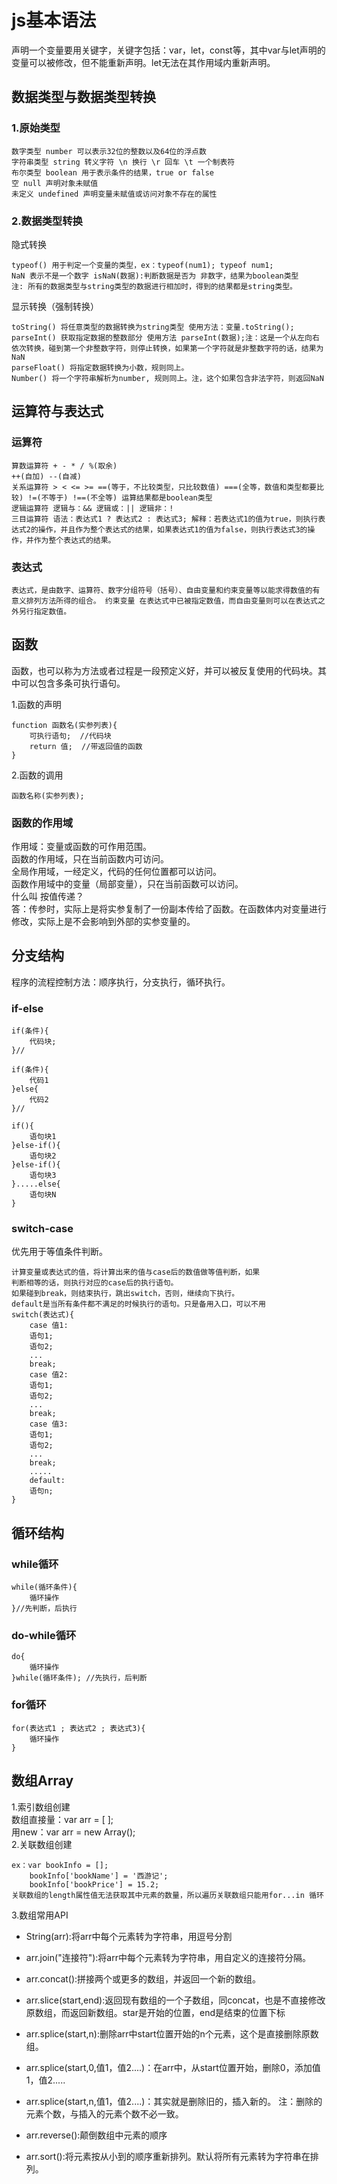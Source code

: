 # js基本语法
声明一个变量要用关键字，关键字包括：var，let，const等，其中var与let声明的变量可以被修改，但不能重新声明。let无法在其作用域内重新声明。
## 数据类型与数据类型转换
### 1.原始类型
    数字类型 number 可以表示32位的整数以及64位的浮点数  
    字符串类型 string 转义字符 \n 换行 \r 回车 \t 一个制表符  
    布尔类型 boolean 用于表示条件的结果，true or false  
    空 null 声明对象未赋值  
    未定义 undefined 声明变量未赋值或访问对象不存在的属性
### 2.数据类型转换
 隐式转换  

    typeof() 用于判定一个变量的类型，ex：typeof(num1); typeof num1;
    NaN 表示不是一个数字 isNaN(数据):判断数据是否为 非数字，结果为boolean类型
    注: 所有的数据类型与string类型的数据进行相加时，得到的结果都是string类型。

显示转换（强制转换）
    
    toString() 将任意类型的数据转换为string类型 使用方法：变量.toString();
    parseInt() 获取指定数据的整数部分 使用方法 parseInt(数据);注：这是一个从左向右依次转换，碰到第一个非整数字符，则停止转换，如果第一个字符就是非整数字符的话，结果为NaN
    parseFloat() 将指定数据转换为小数，规则同上。
    Number() 将一个字符串解析为number, 规则同上。注，这个如果包含非法字符，则返回NaN
## 运算符与表达式
### 运算符
    算数运算符 + - * / %(取余) 
    ++(自加) --(自减)
    关系运算符 > < <= >= ==(等于，不比较类型，只比较数值) ===(全等，数值和类型都要比较) !=(不等于) !==(不全等) 运算结果都是boolean类型
    逻辑运算符 逻辑与：&& 逻辑或：|| 逻辑非：!
    三目运算符 语法：表达式1 ? 表达式2 : 表达式3; 解释：若表达式1的值为true，则执行表达式2的操作，并且作为整个表达式的结果，如果表达式1的值为false，则执行表达式3的操作，并作为整个表达式的结果。
### 表达式
    表达式，是由数字、运算符、数字分组符号（括号）、自由变量和约束变量等以能求得数值的有意义排列方法所得的组合。 约束变量 在表达式中已被指定数值，而自由变量则可以在表达式之外另行指定数值。
## 函数
  函数，也可以称为方法或者过程是一段预定义好，并可以被反复使用的代码块。其中可以包含多条可执行语句。
    
1.函数的声明

    function 函数名(实参列表){
        可执行语句;  //代码块
        return 值;  //带返回值的函数
    }
2.函数的调用
    
    函数名称(实参列表);
### 函数的作用域
作用域：变量或函数的可作用范围。   
函数的作用域，只在当前函数内可访问。  
全局作用域，一经定义，代码的任何位置都可以访问。  
函数作用域中的变量（局部变量），只在当前函数可以访问。  
什么叫 按值传递？  
答：传参时，实际上是将实参复制了一份副本传给了函数。在函数体内对变量进行修改，实际上是不会影响到外部的实参变量的。
## 分支结构
程序的流程控制方法：顺序执行，分支执行，循环执行。
### if-else
    if(条件){
        代码块;
    }//

    if(条件){
        代码1
    }else{
        代码2
    }//

    if(){
        语句块1
    }else-if(){
        语句块2
    }else-if(){
        语句块3
    }.....else{
        语句块N
    }

### switch-case
优先用于等值条件判断。
    
    计算变量或表达式的值，将计算出来的值与case后的数值做等值判断，如果
    判断相等的话，则执行对应的case后的执行语句。
    如果碰到break，则结束执行，跳出switch，否则，继续向下执行。
    default是当所有条件都不满足的时候执行的语句。只是备用入口，可以不用
    switch(表达式){
        case 值1:
        语句1;
        语句2;
        ...
        break;
        case 值2:
        语句1;
        语句2;
        ...
        break;
        case 值3:
        语句1;
        语句2;
        ...
        break;
        .....
        default:
        语句n;
    }
## 循环结构
### while循环

    while(循环条件){
        循环操作
    }//先判断，后执行

### do-while循环

    do{
        循环操作
    }while(循环条件); //先执行，后判断

### for循环

    for(表达式1 ; 表达式2 ; 表达式3){
        循环操作
    }
## 数组Array
1.索引数组创建  
数组直接量：var arr = [ ];  
用new：var arr = new Array();  
2.关联数组创建  

    ex：var bookInfo = [];
        bookInfo['bookName'] = '西游记';
        bookInfo['bookPrice'] = 15.2; 
    关联数组的length属性值无法获取其中元素的数量，所以遍历关联数组只能用for...in 循环

3.数组常用API
    
*  String(arr):将arr中每个元素转为字符串，用逗号分割

* arr.join("连接符"):将arr中每个元素转为字符串，用自定义的连接符分隔。
* arr.concat():拼接两个或更多的数组，并返回一个新的数组。
* arr.slice(start,end):返回现有数组的一个子数组，同concat，也是不直接修改原数组，而返回新数组。star是开始的位置，end是结束的位置下标
* arr.splice(start,n):删除arr中start位置开始的n个元素，这个是直接删除原数组。
* arr.splice(start,0,值1，值2....)：在arr中，从start位置开始，删除0，添加值1，值2.....
* arr.splice(start,n,值1，值2....)：其实就是删除旧的，插入新的。 注：删除的元素个数，与插入的元素个数不必一致。
* arr.reverse():颠倒数组中元素的顺序
* arr.sort():将元素按从小到的顺序重新排列。默认将所有元素转为字符串在排列。
